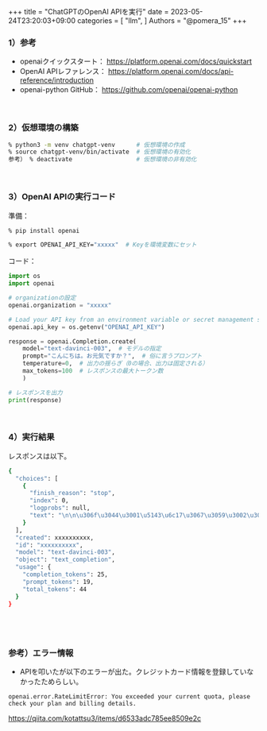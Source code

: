 +++
title = "ChatGPTのOpenAI APIを実行"
date = 2023-05-24T23:20:03+09:00
categories = [
    "llm",
]
Authors = "@pomera_15"
+++
### 1）参考
- openaiクイックスタート： https://platform.openai.com/docs/quickstart
- OpenAI APIレファレンス： https://platform.openai.com/docs/api-reference/introduction
- openai-python GitHub： https://github.com/openai/openai-python

&nbsp;
### 2）仮想環境の構築
```bash
% python3 -m venv chatgpt-venv      # 仮想環境の作成
% source chatgpt-venv/bin/activate  # 仮想環境の有効化
参考） % deactivate                  # 仮想環境の非有効化
```
&nbsp;
### 3）OpenAI APIの実行コード

準備：
```bash
% pip install openai
```
```bash
% export OPENAI_API_KEY="xxxxx"  # Keyを環境変数にセット
```
コード：
```python
import os
import openai

# organizationの設定
openai.organization = "xxxxx"

# Load your API key from an environment variable or secret management service
openai.api_key = os.getenv("OPENAI_API_KEY")

response = openai.Completion.create(
    model="text-davinci-003",  # モデルの指定
    prompt="こんにちは。お元気ですか？",  # 俗に言うプロンプト
    temperature=0,  # 出力の揺らぎ（0の場合、出力は固定される）
    max_tokens=100  # レスポンスの最大トークン数
    )

# レスポンスを出力
print(response)
```
&nbsp; 
### 4）実行結果

レスポンスは以下。

```bash
{
  "choices": [
    {
      "finish_reason": "stop",
      "index": 0,
      "logprobs": null,
      "text": "\n\n\u306f\u3044\u3001\u5143\u6c17\u3067\u3059\u3002\u3042\u308a\u304c\u3068\u3046\u3054\u3056\u3044\u307e\u3059\u3002"
    }
  ],
  "created": xxxxxxxxxx,
  "id": "xxxxxxxxxx",
  "model": "text-davinci-003",
  "object": "text_completion",
  "usage": {
    "completion_tokens": 25,
    "prompt_tokens": 19,
    "total_tokens": 44
  }
}
```

&nbsp; 
---
### 参考）エラー情報

- APIを叩いたが以下のエラーが出た。クレジットカード情報を登録していなかったためらしい。
```
openai.error.RateLimitError: You exceeded your current quota, please check your plan and billing details.
```
https://qiita.com/kotattsu3/items/d6533adc785ee8509e2c